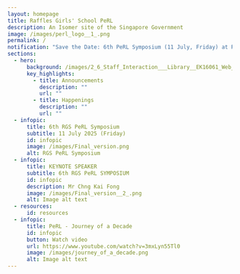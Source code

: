 ```yaml
---
layout: homepage
title: Raffles Girls' School PeRL
description: An Isomer site of the Singapore Government
image: /images/perl_logo__1_.png
permalink: /
notification: "Save the Date: 6th PeRL Symposium (11 July, Friday) at Raffles Girls' School."
sections:
  - hero:
      background: /images/2_6_Staff_Interaction___Library__EK16061_Web_Res.jpg
      key_highlights:
        - title: Announcements
          description: ""
          url: ""
        - title: Happenings
          description: ""
          url: ""
  - infopic:
      title: 6th RGS PeRL Symposium
      subtitle: 11 July 2025 (Friday)
      id: infopic
      image: /images/Final_version.png
      alt: RGS PeRL Symposium
  - infopic:
      title: KEYNOTE SPEAKER
      subtitle: 6th RGS PeRL SYMPOSIUM
      id: infopic
      description: Mr Chng Kai Fong
      image: /images/Final_version__2_.png
      alt: Image alt text
  - resources:
      id: resources
  - infopic:
      title: PeRL - Journey of a Decade
      id: infopic
      button: Watch video
      url: https://www.youtube.com/watch?v=3mxLyn55Tl0
      image: /images/journey_of_a_decade.png
      alt: Image alt text
---
```

